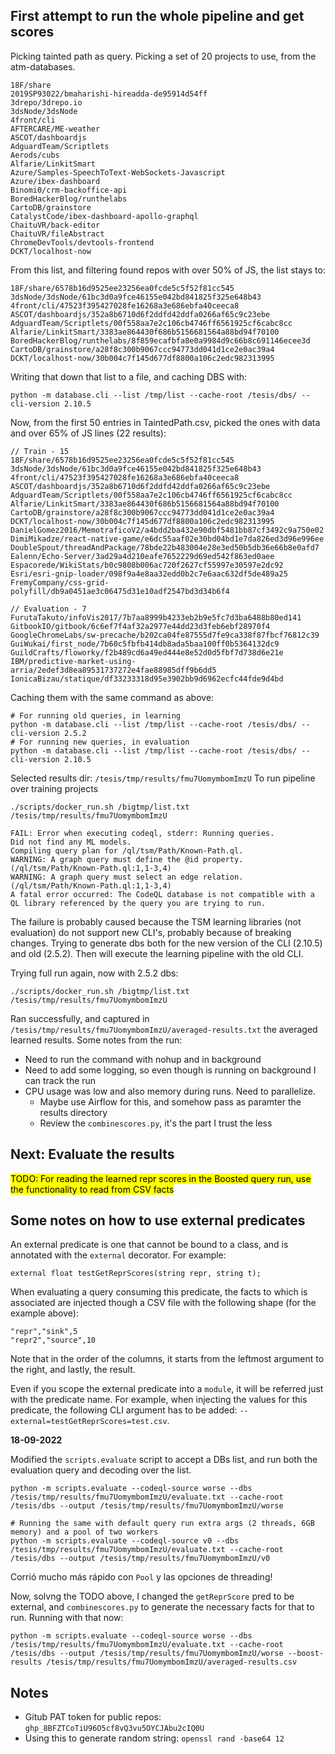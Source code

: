 ## First attempt to run the whole pipeline and get scores

Picking tainted path as query. Picking a set of 20 projects to use, from the atm-databases.

```
18F/share
2019SP93022/bmaharishi-hireadda-de95914d54ff
3drepo/3drepo.io
3dsNode/3dsNode
4front/cli
AFTERCARE/ME-weather
ASCOT/dashboardjs
AdguardTeam/Scriptlets
Aerods/cubs
Alfarie/LinkitSmart
Azure/Samples-SpeechToText-WebSockets-Javascript
Azure/ibex-dashboard
Binomi0/crm-backoffice-api
BoredHackerBlog/runthelabs
CartoDB/grainstore
CatalystCode/ibex-dashboard-apollo-graphql
ChaituVR/back-editor
ChaituVR/fileAbstract
ChromeDevTools/devtools-frontend
DCKT/localhost-now
```

From this list, and filtering found repos with over 50% of JS, the list stays to:

```
18F/share/6578b16d9525ee23256ea0fcde5c5f52f81cc545
3dsNode/3dsNode/61bc3d0a9fce46155e042bd841825f325e648b43
4front/cli/47523f395427028fe16268a3e686ebfa40ceeca8
ASCOT/dashboardjs/352a8b6710d6f2ddfd42ddfa0266af65c9c23ebe
AdguardTeam/Scriptlets/00f558aa7e2c106cb4746ff6561925cf6cabc8cc
Alfarie/LinkitSmart/3383ae864430f686b5156681564a88bd94f70100
BoredHackerBlog/runthelabs/8f859ecafbfa8e0a9984d9c66b8c691146ecee3d
CartoDB/grainstore/a28f8c300b9067ccc94773dd041d1ce2e0ac39a4
DCKT/localhost-now/30b004c7f145d677df8800a106c2edc982313995
```

Writing that down that list to a file, and caching DBS with:
```
python -m database.cli --list /tmp/list --cache-root /tesis/dbs/ --cli-version 2.10.5
```

Now, from the first 50 entries in TaintedPath.csv, picked the ones with data and over 65% of JS lines (22 results):
```
// Train - 15
18F/share/6578b16d9525ee23256ea0fcde5c5f52f81cc545
3dsNode/3dsNode/61bc3d0a9fce46155e042bd841825f325e648b43
4front/cli/47523f395427028fe16268a3e686ebfa40ceeca8
ASCOT/dashboardjs/352a8b6710d6f2ddfd42ddfa0266af65c9c23ebe
AdguardTeam/Scriptlets/00f558aa7e2c106cb4746ff6561925cf6cabc8cc
Alfarie/LinkitSmart/3383ae864430f686b5156681564a88bd94f70100
CartoDB/grainstore/a28f8c300b9067ccc94773dd041d1ce2e0ac39a4
DCKT/localhost-now/30b004c7f145d677df8800a106c2edc982313995
DanielGomez2016/MemotraficoV2/a4bdd2ba432e90dbf5481bb87cf3492c9a750e02
DimiMikadze/react-native-game/e6dc55aaf02e30bd04bd1e7da826ed3d96e996ee
DoubleSpout/threadAndPackage/78bde22b483004e28e3ed50b5db36e66b8e0afd7
Ealenn/Echo-Server/3ad29a4d210eafe7652229d69ed542f863ed0aee
Espacorede/WikiStats/b0c9808b006ac720f2627cf55997e30597e2dc92
Esri/esri-gnip-loader/098f9a4e8aa32edd0b2c7e6aac632df5de489a25
FremyCompany/css-grid-polyfill/db9a0451ae3c06475d31e10adf2547bd3d34b6f4

// Evaluation - 7
FurutaTakuto/infoVis2017/7b7aa8999b4233eb2b9e5fc7d3ba6488b80ed141
GitbookIO/gitbook/6c6ef7f4af32a2977e44dd23d3feb6ebf28970f4
GoogleChromeLabs/sw-precache/b202ca04fe87555d7fe9ca338f87fbcf76812c39
GuiWukai/first_node/7b60c5fbfb414db8ada5baa100ff0b5364132dc9
GuildCrafts/floworky/f2b489cd6a49ed444e8e52d0d5fbf7d738d6e21e
IBM/predictive-market-using-arria/2edef3d8ea89531737272e4fae88985dff9b6dd5
IonicaBizau/statique/df33233318d95e3902bb9d6962ecfc44fde9d4bd
```

Caching them with the same command as above:
```
# For running old queries, in learning
python -m database.cli --list /tmp/list --cache-root /tesis/dbs/ --cli-version 2.5.2
# For running new queries, in evaluation
python -m database.cli --list /tmp/list --cache-root /tesis/dbs/ --cli-version 2.10.5
```

Selected results dir: `/tesis/tmp/results/fmu7UomymbomImzU`
To run pipeline over training projects
```
./scripts/docker_run.sh /bigtmp/list.txt /tesis/tmp/results/fmu7UomymbomImzU

FAIL: Error when executing codeql, stderr: Running queries.
Did not find any ML models.
Compiling query plan for /ql/tsm/Path/Known-Path.ql.
WARNING: A graph query must define the @id property. (/ql/tsm/Path/Known-Path.ql:1,1-3,4)
WARNING: A graph query must select an edge relation. (/ql/tsm/Path/Known-Path.ql:1,1-3,4)
A fatal error occurred: The CodeQL database is not compatible with a QL library referenced by the query you are trying to run.
```
The failure is probably caused because the TSM learning libraries (not evaluation) do not support new CLI's, probably because of breaking changes. Trying to generate dbs both for the new version of the CLI (2.10.5) and old (2.5.2). Then will execute the learning pipeline with the old CLI.

Trying full run again, now with 2.5.2 dbs:
```
./scripts/docker_run.sh /bigtmp/list.txt /tesis/tmp/results/fmu7UomymbomImzU
```

Ran successfully, and captured in `/tesis/tmp/results/fmu7UomymbomImzU/averaged-results.txt` the averaged learned results. Some notes from the run:
- Need to run the command with nohup and in background
- Need to add some logging, so even though is running on background I can track the run
- CPU usage was low and also memory during runs. Need to parallelize.
    - Maybe use Airflow for this, and somehow pass as paramter the results directory
    - Review the `combinescores.py`, it's the part I trust the less

## Next: Evaluate the results
<mark>TODO: For reading the learned repr scores in the Boosted query run, use the functionality to read from CSV facts</mark>

## Some notes on how to use external predicates

An external predicate is one that cannot be bound to a class, and is annotated with the `external` decorator. For example:
```
external float testGetReprScores(string repr, string t);
```
When evaluating a query consuming this predicate, the facts to which is associated are injected though a CSV file with the following shape (for the example above):
```csv
"repr","sink",5
"repr2","source",10
```
Note that in the order of the columns, it starts from the leftmost argument to the right, and lastly, the result.

Even if you scope the external predicate into a `module`, it will be referred just with the predicate name. For example, when injecting the values for this predicate, the following CLI argument has to be added: `--external=testGetReprScores=test.csv`.

**18-09-2022**

Modified the `scripts.evaluate` script to accept a DBs list, and run both the evaluation query and decoding over the list.
```
python -m scripts.evaluate --codeql-source worse --dbs /tesis/tmp/results/fmu7UomymbomImzU/evaluate.txt --cache-root /tesis/dbs --output /tesis/tmp/results/fmu7UomymbomImzU/worse

# Running the same with default query run extra args (2 threads, 6GB memory) and a pool of two workers
python -m scripts.evaluate --codeql-source v0 --dbs /tesis/tmp/results/fmu7UomymbomImzU/evaluate.txt --cache-root /tesis/dbs --output /tesis/tmp/results/fmu7UomymbomImzU/v0
```

Corrió mucho más rápido con `Pool` y las opciones de threading!

Now, solvng the TODO above, I changed the `getReprScore` pred to be external, and `combinescores.py` to generate the necessary facts for that to run. Running with that now:
```
python -m scripts.evaluate --codeql-source worse --dbs /tesis/tmp/results/fmu7UomymbomImzU/evaluate.txt --cache-root /tesis/dbs --output /tesis/tmp/results/fmu7UomymbomImzU/worse --boost-results /tesis/tmp/results/fmu7UomymbomImzU/averaged-results.csv
```

## Notes

- Gitub PAT token for public repos: `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`
- Using this to generate random string: `openssl rand -base64 12`